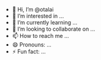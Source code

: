 - 👋 Hi, I’m @otalai
- 👀 I’m interested in ...
- 🌱 I’m currently learning ...
- 💞️ I’m looking to collaborate on ...
- 📫 How to reach me ...
- 😄 Pronouns: ...
- ⚡ Fun fact: ...

<!---
otalai/otalai is a ✨ special ✨ repository because its `README.md` (this file) appears on your GitHub profile.
You can click the Preview link to take a look at your changes.
--->
